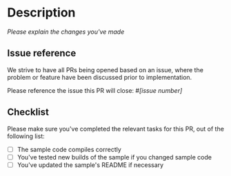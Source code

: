 # Description

_Please explain the changes you've made_

## Issue reference

We strive to have all PRs being opened based on an issue, where the problem or feature have been discussed prior to implementation.

Please reference the issue this PR will close: #_[issue number]_

## Checklist

Please make sure you've completed the relevant tasks for this PR, out of the following list:

* [ ] The sample code compiles correctly
* [ ] You've tested new builds of the sample if you changed sample code
* [ ] You've updated the sample's README if necessary
